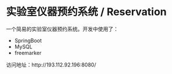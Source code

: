 # 实验室仪器预约系统 / Reservation

一个简易的实验室仪器预约系统。开发中使用了：
<ul>
   <li>SpringBoot</li>
   <li>MySQL</li>
   <li>freemarker</li>
</ul>
访问地址：http://193.112.92.196:8080/
